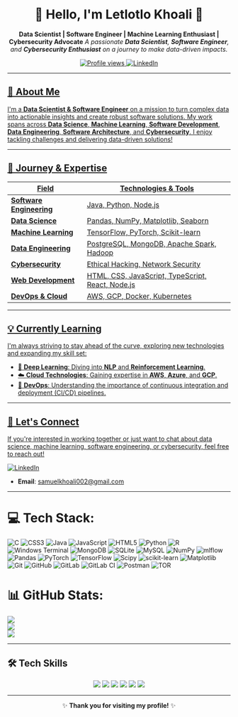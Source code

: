 <h1 align="center">🌌 Hello, I'm Letlotlo Khoali 🌌</h1>

<p align="center">
  <b>Data Scientist | Software Engineer | Machine Learning Enthusiast | Cybersecurity Advocate</b>
  <i>A passionate <b>Data Scientist</b>, <b>Software Engineer</b>, and <b>Cybersecurity Enthusiast</b> on a journey to make data-driven impacts.</i>
</p>

<p align="center">
  <a href="https://github.com/0d3ss3y">
    <img src="https://komarev.com/ghpvc/?username=yourusername&color=blueviolet" alt="Profile views" />
  </a>
  <a href="https://www.linkedin.com/in/lkhoali">
    <img src="https://img.shields.io/badge/LinkedIn-Connect-blue?style=flat-square&logo=linkedin" alt="LinkedIn" />
</p>

---

## 🌟 About Me

I'm a **Data Scientist & Software Engineer** on a mission to turn complex data into actionable insights and create robust software solutions. My work spans across **Data Science**, **Machine Learning**, **Software Development**, **Data Engineering**, **Software Architecture**, and **Cybersecurity**. I enjoy tackling challenges and delivering data-driven solutions!

---

## 🚀 Journey & Expertise

| **Field**                | **Technologies & Tools**                                                                                                                                 |
|--------------------------|----------------------------------------------------------------------------------------------------------------------------------------------------------|
| **Software Engineering** | Java, Python, Node.js                                                                                                                                   |
| **Data Science**         | Pandas, NumPy, Matplotlib, Seaborn                                                                                                                       |
| **Machine Learning**     | TensorFlow, PyTorch, Scikit-learn                                                                                                                        |
| **Data Engineering**     | PostgreSQL, MongoDB, Apache Spark, Hadoop                                                                                                                |
| **Cybersecurity**        | Ethical Hacking, Network Security                                                                                                                        |
| **Web Development**      | HTML, CSS, JavaScript, TypeScript, React, Node.js                                                                                                        |
| **DevOps & Cloud**       | AWS, GCP, Docker, Kubernetes                                                                                                                             |

---
## 💡 Currently Learning

I'm always striving to stay ahead of the curve, exploring new technologies and expanding my skill set:

- 🧠 **Deep Learning**: Diving into **NLP** and **Reinforcement Learning**.
- ☁️ **Cloud Technologies**: Gaining expertise in **AWS**, **Azure**, and **GCP**.
- 🚀 **DevOps**: Understanding the importance of continuous integration and deployment (CI/CD) pipelines.

---

## 🤝 Let's Connect

If you're interested in working together or just want to chat about data science, machine learning, software engineering, or cybersecurity, feel free to reach out!


[![LinkedIn](https://img.shields.io/badge/LinkedIn-%230077B5.svg?logo=linkedin&logoColor=white)](https://linkedin.com/in/www.linkedin.com/in/lkhoali) 
- **Email**: samuelkhoali002@gmail.com

---

# 💻 Tech Stack:
![C](https://img.shields.io/badge/c-%2300599C.svg?style=for-the-badge&logo=c&logoColor=white) ![CSS3](https://img.shields.io/badge/css3-%231572B6.svg?style=for-the-badge&logo=css3&logoColor=white) ![Java](https://img.shields.io/badge/java-%23ED8B00.svg?style=for-the-badge&logo=openjdk&logoColor=white) ![JavaScript](https://img.shields.io/badge/javascript-%23323330.svg?style=for-the-badge&logo=javascript&logoColor=%23F7DF1E) ![HTML5](https://img.shields.io/badge/html5-%23E34F26.svg?style=for-the-badge&logo=html5&logoColor=white) ![Python](https://img.shields.io/badge/python-3670A0?style=for-the-badge&logo=python&logoColor=ffdd54) ![R](https://img.shields.io/badge/r-%23276DC3.svg?style=for-the-badge&logo=r&logoColor=white) ![Windows Terminal](https://img.shields.io/badge/Windows%20Terminal-%234D4D4D.svg?style=for-the-badge&logo=windows-terminal&logoColor=white) ![MongoDB](https://img.shields.io/badge/MongoDB-%234ea94b.svg?style=for-the-badge&logo=mongodb&logoColor=white) ![SQLite](https://img.shields.io/badge/sqlite-%2307405e.svg?style=for-the-badge&logo=sqlite&logoColor=white) ![MySQL](https://img.shields.io/badge/mysql-4479A1.svg?style=for-the-badge&logo=mysql&logoColor=white) ![NumPy](https://img.shields.io/badge/numpy-%23013243.svg?style=for-the-badge&logo=numpy&logoColor=white) ![mlflow](https://img.shields.io/badge/mlflow-%23d9ead3.svg?style=for-the-badge&logo=numpy&logoColor=blue) ![Pandas](https://img.shields.io/badge/pandas-%23150458.svg?style=for-the-badge&logo=pandas&logoColor=white) ![PyTorch](https://img.shields.io/badge/PyTorch-%23EE4C2C.svg?style=for-the-badge&logo=PyTorch&logoColor=white) ![TensorFlow](https://img.shields.io/badge/TensorFlow-%23FF6F00.svg?style=for-the-badge&logo=TensorFlow&logoColor=white) ![Scipy](https://img.shields.io/badge/SciPy-%230C55A5.svg?style=for-the-badge&logo=scipy&logoColor=%white) ![scikit-learn](https://img.shields.io/badge/scikit--learn-%23F7931E.svg?style=for-the-badge&logo=scikit-learn&logoColor=white) ![Matplotlib](https://img.shields.io/badge/Matplotlib-%23ffffff.svg?style=for-the-badge&logo=Matplotlib&logoColor=black) ![Git](https://img.shields.io/badge/git-%23F05033.svg?style=for-the-badge&logo=git&logoColor=white) ![GitHub](https://img.shields.io/badge/github-%23121011.svg?style=for-the-badge&logo=github&logoColor=white) ![GitLab](https://img.shields.io/badge/gitlab-%23181717.svg?style=for-the-badge&logo=gitlab&logoColor=white) ![GitLab CI](https://img.shields.io/badge/gitlab%20CI-%23181717.svg?style=for-the-badge&logo=gitlab&logoColor=white) ![Postman](https://img.shields.io/badge/Postman-FF6C37?style=for-the-badge&logo=postman&logoColor=white) ![TOR](https://img.shields.io/badge/tor-%237E4798.svg?style=for-the-badge&logo=tor-project&logoColor=white)
# 📊 GitHub Stats:
![](https://github-readme-stats.vercel.app/api?username=0d3ss3y&theme=great-gatsby&hide_border=false&include_all_commits=true&count_private=true)<br/>
![](https://github-readme-streak-stats.herokuapp.com/?user=0d3ss3y&theme=great-gatsby&hide_border=false)<br/>
![](https://github-readme-stats.vercel.app/api/top-langs/?username=0d3ss3y&theme=great-gatsby&hide_border=false&include_all_commits=true&count_private=true&layout=compact)

---

## 🛠️ Tech Skills

<p align="center">
  <img src="https://img.shields.io/badge/Python-3776AB?style=for-the-badge&logo=python&logoColor=white"/>
  <img src="https://img.shields.io/badge/Java-007396?style=for-the-badge&logo=java&logoColor=white"/>
  <img src="https://img.shields.io/badge/SQL-4479A1?style=for-the-badge&logo=postgresql&logoColor=white"/>
  <img src="https://img.shields.io/badge/TensorFlow-FF6F00?style=for-the-badge&logo=tensorflow&logoColor=white"/>
  <img src="https://img.shields.io/badge/AWS-232F3E?style=for-the-badge&logo=amazon-aws&logoColor=white"/>
  <img src="https://img.shields.io/badge/Docker-2496ED?style=for-the-badge&logo=docker&logoColor=white"/>
</p>

---

<p align="center">✨ <b>Thank you for visiting my profile!</b> ✨</p>
